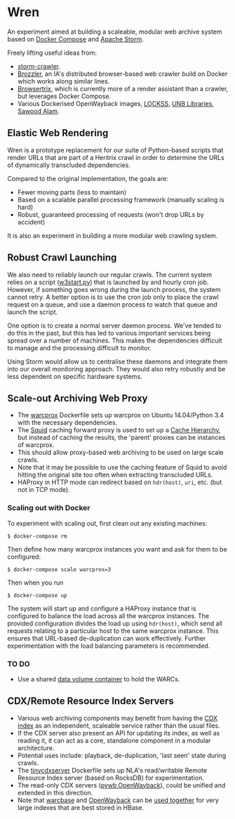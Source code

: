 Wren
====

An experiment aimed at building a scaleable, modular web archive system based on [Docker Compose](https://docs.docker.com/compose/) and [Apache Storm](http://storm.apache.org/).

Freely lifting useful ideas from:

* [storm-crawler](https://github.com/DigitalPebble/storm-crawler).
* [Brozzler](https://github.com/nlevitt/brozzler), an IA's distributed browser-based web crawler build on Docker which works along similar lines.
* [Browsertrix](https://github.com/ikreymer/browsertrix), which is currently more of a render assistant than a crawler, but leverages Docker Compose.
* Various Dockerised OpenWayback images, [LOCKSS](https://hub.docker.com/r/lockss/openwayback/), [UNB Libraries](https://github.com/unb-libraries/docker-openwayback), [Sawood Alam](https://github.com/ibnesayeed/docker-wayback).


Elastic Web Rendering
---------------------

Wren is a prototype replacement for our suite of Python-based scripts that render URLs that are part of a Heritrix crawl in order to determine the URLs of dynamically transcluded dependencies.

Compared to the original implementation, the goals are:

- Fewer moving parts (less to maintain)
- Based on a scalable parallel processing framework (manually scaling is hard)
- Robust, guaranteed processing of requests (won't drop URLs by accident)

It is also an experiment in building a more modular web crawling system.

Robust Crawl Launching
----------------------

We also need to reliably launch our regular crawls. The current system relies on a script ([w3start.py](https://github.com/ukwa/python-w3act/blob/master/w3start.py)) that is launched by and hourly cron job. However, if something goes wrong during the launch process, the system cannot retry. A better option is to use the cron job only to place the crawl request on a queue, and use a daemon process to watch that queue and launch the script.

One option is to create a normal server daemon process. We've tended to do this in the past, but this has led to various important services being spread over a number of machines. This makes the dependencies difficult to manage and the processing difficult to monitor.

Using Storm would allow us to centralise these daemons and integrate them into our overall monitoring approach. They would also retry robustly and be less dependent on specific hardware systems.

Scale-out Archiving Web Proxy
-----------------------------

- The [warcprox](https://github.com/internetarchive/warcprox) Dockerfile sets up warcprox on Ubuntu 14.04/Python 3.4 with the necessary dependencies.
- The [Squid](http://www.squid-cache.org/) caching forward proxy is used to set up a [Cache Hierarchy](http://wiki.squid-cache.org/Features/CacheHierarchy), but instead of caching the results, the 'parent' proxies can be instances of warcprox.
- This should allow proxy-based web archiving to be used on large scale crawls.
- Note that it may be possible to use the caching feature of Squid to avoid hitting the original site too often when extracting transcluded URLs.
- HAProxy in HTTP mode can redirect based on ```hdr(host)```, ```uri```, etc. (but not in TCP mode).

### Scaling out with Docker ###

To experiment with scaling out, first clean out any existing machines:

    $ docker-compose rm

Then define how many warcprox instances you want and ask for them to be configured:

    $ docker-compose scale warcprox=3

Then when you run 

    $ docker-compose up

The system will start up and configure a HAProxy instance that is configured to balance the load across all the warcprox instances. The provided configuration divides the load up using ```hdr(host)```, which send all requests relating to a particular host to the same warcprox instance. This ensures that URL-based de-duplication can work effectively. Further experimentation with the load balancing parameters is recommended.


### TO DO ###

- Use a shared [data volume container](https://docs.docker.com/userguide/dockervolumes/#creating-and-mounting-a-data-volume-container) to hold the WARCs.


CDX/Remote Resource Index Servers
---------------------------------

- Various web archiving components may benefit from having the [CDX index](https://archive.org/web/researcher/cdx_file_format.php) as an independent, scaleable service rather than the usual files.
- If the CDX server also present an API for updating its index, as well as reading it, it can act as a core, standalone component in a modular architecture.
- Potential uses include: playback, de-duplication, 'last seen' state during crawls.
- The [tinycdxserver](https://github.com/nla/tinycdxserver) Dockerfile sets up NLA's read/writable Remote Resource Index server (based on RocksDB) for experimentation.
- The read-only CDX servers ([pywb](https://github.com/ikreymer/pywb/wiki/CDX-Server-API),[OpenWayback](https://github.com/iipc/openwayback/tree/master/wayback-cdx-server-webapp)), could be unified and extended in this direction.
- Note that [warcbase](http://warcbase.org/) and [OpenWayback](https://github.com/iipc/openwayback) can be [used together](https://github.com/lintool/warcbase#waybackwarcbase-integration) for very large indexes that are best stored in HBase.



